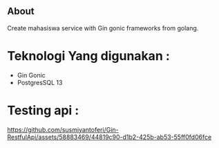 ## About 
Create mahasiswa service with Gin gonic frameworks from golang.
  
   # Teknologi Yang digunakan :
   * Gin Gonic
   * PostgresSQL 13
   
# Testing api :
https://github.com/susmiyantoferi/Gin-RestfulApi/assets/58883469/44819c90-d1b2-425b-ab53-55ff0fd06fce
